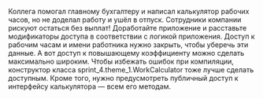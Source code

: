 Коллега помогал главному бухгалтеру и написал калькулятор рабочих часов, но не доделал работу и ушёл в отпуск. Сотрудники компании рискуют остаться без выплат! Доработайте приложение и расставьте модификаторы доступа в соответствии с логикой приложения.  Доступ к рабочим часам и имени работника нужно закрыть, чтобы уберечь эти данные. А вот доступ к повышающему коэффициенту можно сделать максимально широким. Чтобы избежать ошибок при компиляции, конструктор класса sprint_4.theme_1.WorkCalculator тоже лучше сделать доступным. Кроме того, нужно предусмотреть публичный доступ к интерфейсу калькулятора — всем его методам.